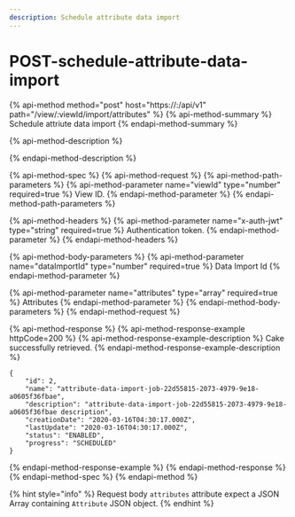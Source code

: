 ```yaml
---
description: Schedule attribute data import
---
```


# POST-schedule-attribute-data-import

{% api-method method="post" host="https://<host>:<port>/api/v1" path="/view/:viewId/import/attributes" %}
{% api-method-summary %}
Schedule attriute data import
{% endapi-method-summary %}

{% api-method-description %}

{% endapi-method-description %}

{% api-method-spec %}
{% api-method-request %}
{% api-method-path-parameters %}
{% api-method-parameter name="viewId" type="number" required=true %}
View ID.
{% endapi-method-parameter %}
{% endapi-method-path-parameters %}

{% api-method-headers %}
{% api-method-parameter name="x-auth-jwt" type="string" required=true %}
Authentication token.
{% endapi-method-parameter %}
{% endapi-method-headers %}

{% api-method-body-parameters %}
{% api-method-parameter name="dataImportId" type="number" required=true %}
Data Import Id
{% endapi-method-parameter %}

{% api-method-parameter name="attributes" type="array" required=true %}
Attributes
{% endapi-method-parameter %}
{% endapi-method-body-parameters %}
{% endapi-method-request %}

{% api-method-response %}
{% api-method-response-example httpCode=200 %}
{% api-method-response-example-description %}
Cake successfully retrieved.
{% endapi-method-response-example-description %}

```
{
    "id": 2,
    "name": "attribute-data-import-job-22d55815-2073-4979-9e18-a0605f36fbae",
    "description": "attribute-data-import-job-22d55815-2073-4979-9e18-a0605f36fbae description",
    "creationDate": "2020-03-16T04:30:17.000Z",
    "lastUpdate": "2020-03-16T04:30:17.000Z",
    "status": "ENABLED",
    "progress": "SCHEDULED"
}
```
{% endapi-method-response-example %}
{% endapi-method-response %}
{% endapi-method-spec %}
{% endapi-method %}

{% hint style="info" %}
Request body `attributes` attribute expect a JSON Array containing `Attribute` JSON object.
{% endhint %}

